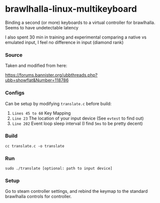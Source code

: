 # brawlhalla-linux-multikeyboard
Binding a second (or more) keyboards to a virtual controller for brawlhalla. Seems to have undetectable latency


I also spent 30 min in training and experimental comparing a native vs emulated input, I feel no difference in input (diamond rank)

### Source
Taken and modified from here:

https://forums.bannister.org/ubbthreads.php?ubb=showflat&Number=118786

### Configs
Can be setup by modifying `translate.c` before build:
1. `Lines 45 to 60` Key Mapping
2. `Line 23` The location of your input device (See `evtest` to find out)
3. `Line 202` Event loop sleep interval (I find `5ms` to be pretty decent)

### Build
`cc translate.c -o translate`

### Run
`sudo ./translate [optional: path to input device]`

### Setup
Go to steam controller settings, and rebind the keymap to the standard brawlhalla controls for controller.





